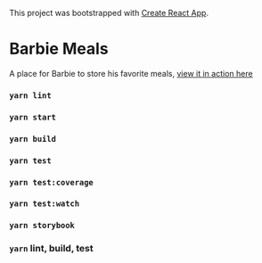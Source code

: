 This project was bootstrapped with [Create React App](https://github.com/facebook/create-react-app).

# Barbie Meals

A place for Barbie to store his favorite meals, [view it in action here](https://barbie-meals.netlify.app/)

### `yarn lint`

### `yarn start`

### `yarn build`

### `yarn test`

### `yarn test:coverage`

### `yarn test:watch`

### `yarn storybook`

### `yarn` lint, build, test

